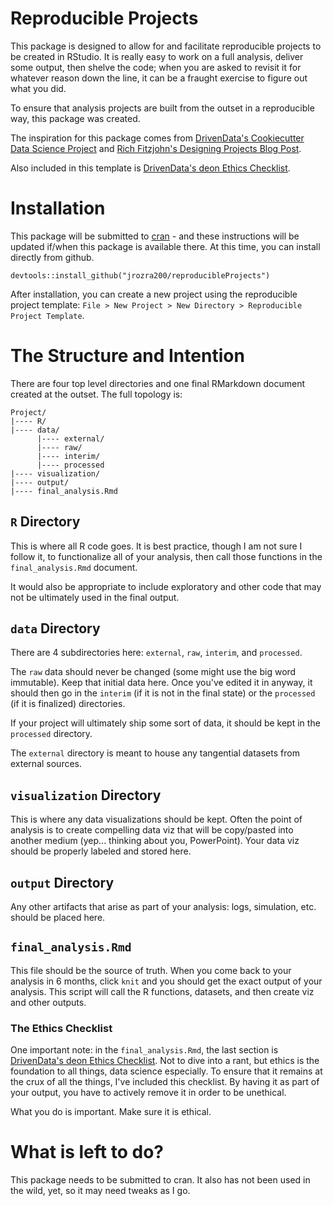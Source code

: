 # Reproducible Projects

This package is designed to allow for and facilitate reproducible projects to be 
created in RStudio. It is really easy to work on a full analysis, deliver some 
output, then shelve the code; when you are asked to revisit it for whatever 
reason down the line, it can be a fraught exercise to figure out what you did. 

To ensure that analysis projects are built from the outset in a reproducible 
way, this package was created. 

The inspiration for this package comes from 
[DrivenData's Cookiecutter Data Science Project](https://drivendata.github.io/cookiecutter-data-science/) 
and 
[Rich Fitzjohn's Designing Projects Blog Post](https://nicercode.github.io/blog/2013-04-05-projects/). 

Also included in this template is 
[DrivenData's deon Ethics Checklist](https://deon.drivendata.org/).

# Installation

This package will be submitted to [cran](https://cran.r-project.org/) - and 
these instructions will be updated if/when this package is available there. At 
this time, you can install directly from github.

``` {r}
devtools::install_github("jrozra200/reproducibleProjects")
```

After installation, you can create a new project using the reproducible project 
template: `File > New Project > New Directory > Reproducible Project Template`.

# The Structure and Intention

There are four top level directories and one final RMarkdown document created 
at the outset. The full topology is:

```
Project/
|---- R/
|---- data/
      |---- external/
      |---- raw/
      |---- interim/
      |---- processed
|---- visualization/
|---- output/
|---- final_analysis.Rmd
```

## `R` Directory

This is where all R code goes. It is best practice, though I am not sure I 
follow it, to functionalize all of your analysis, then call those functions in 
the `final_analysis.Rmd` document. 

It would also be appropriate to include exploratory and other code that may not 
be ultimately used in the final output.

## `data` Directory

There are 4 subdirectories here: `external`, `raw`, `interim`, and `processed`. 

The `raw` data should never be changed (some might use the big word immutable). 
Keep that initial data here. Once you've edited it in anyway, it should then go 
in the `interim` (if it is not in the final state) or the `processed` (if it is 
finalized) directories. 

If your project will ultimately ship some sort of data, it should be kept in the 
`processed` directory. 

The `external` directory is meant to house any tangential datasets from external 
sources. 

## `visualization` Directory

This is where any data visualizations should be kept. Often the point of 
analysis is to create compelling data viz that will be copy/pasted into another 
medium (yep... thinking about you, PowerPoint). Your data viz should be properly 
labeled and stored here.

## `output` Directory

Any other artifacts that arise as part of your analysis: logs, simulation, etc. 
should be placed here.

## `final_analysis.Rmd` 

This file should be the source of truth. When you come back to your analysis in 
6 months, click `knit` and you should get the exact output of your analysis. 
This script will call the R functions, datasets, and then create viz and other 
outputs. 

### The Ethics Checklist

One important note: in the `final_analysis.Rmd`, the last section is 
[DrivenData's deon Ethics Checklist](https://deon.drivendata.org/). Not to dive 
into a rant, but ethics is the foundation to all things, data science especially. 
To ensure that it remains at the crux of all the things, I've included this 
checklist. By having it as part of your output, you have to actively remove it 
in order to be unethical. 

What you do is important. Make sure it is ethical. 

# What is left to do?

This package needs to be submitted to cran. It also has not been used in the 
wild, yet, so it may need tweaks as I go. 
